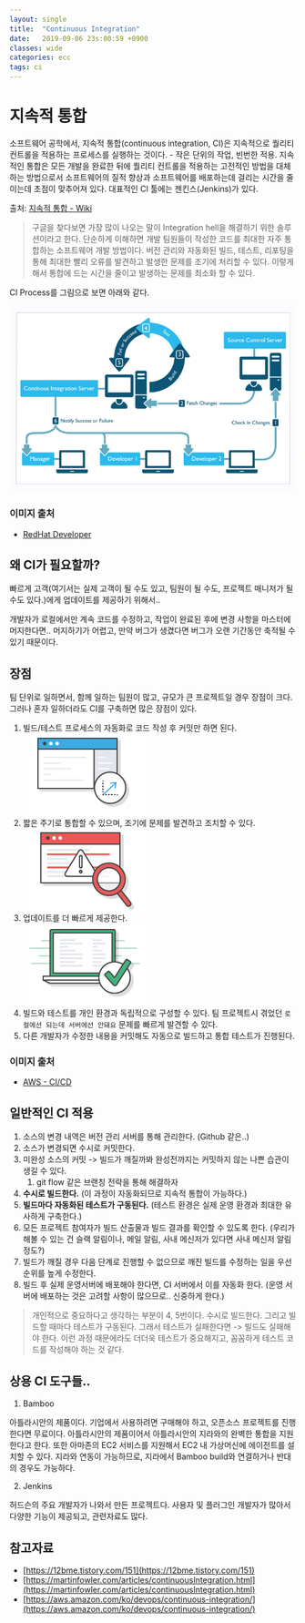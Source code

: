 ```yaml
---
layout: single
title:  "Continuous Integration"
date:   2019-09-06 23s:00:59 +0900
classes: wide
categories: ecc
tags: ci
---
```


# 지속적 통합

소프트웨어 공학에서, 지속적 통합(continuous integration, CI)은 지속적으로 퀄리티 컨트롤을 적용하는 프로세스를 실행하는 것이다. - 작은 단위의 작업, 빈번한 적용. 지속적인 통합은 모든 개발을 완료한 뒤에 퀄리티 컨트롤을 적용하는 고전적인 방법을 대체하는 방법으로서 소프트웨어의 질적 향상과 소프트웨어를 배포하는데 걸리는 시간을 줄이는데 초점이 맞추어져 있다. 대표적인 CI 툴에는 젠킨스(Jenkins)가 있다.

출처: [지속적 통합 - Wiki](https://ko.wikipedia.org/wiki/%EC%A7%80%EC%86%8D%EC%A0%81_%ED%86%B5%ED%95%A9)

> 구글을 찾다보면 가장 많이 나오는 말이 Integration hell을 해결하기 위한 솔루션이라고 한다.
> 단순하게 이해하면 개발 팀원들이 작성한 코드를 최대한 자주 통합하는 소프트웨어 개발 방법이다. 버전 관리와 자동화된 빌드, 테스트, 리포팅을 통해 최대한 빨리 오류를 발견하고 발생한 문제를 조기에 처리할 수 있다. 이렇게 해서 통합에 드는 시간을 줄이고 발생하는 문제를 최소화 할 수 있다.

CI Process를 그림으로 보면 아래와 같다.

![CI Process](/assets/img/ci/process.png)

### 이미지 출처
- [RedHat Developer](https://developers.redhat.com/blog/2017/09/06/continuous-integration-a-typical-process/)


## 왜 CI가 필요할까?
빠르게 고객(여기서는 실제 고객이 될 수도 있고, 팀원이 될 수도, 프로젝트 매니저가 될 수도 있다.)에게 업데이트를 제공하기 위해서..

개발자가 로컬에서만 계속 코드를 수정하고, 작업이 완료된 후에 변경 사항을 마스터에 머지한다면.. 머지하기가 어렵고, 만약 버그가 생겼다면 버그가 오랜 기간동안 축적될 수 있기 때문이다.

## 장점
팀 단위로 일하면서, 함께 일하는 팀원이 많고, 규모가 큰 프로젝트일 경우 장점이 크다. 그러나 혼자 일하더라도 CI를 구축하면 많은 장점이 있다.

1. 빌드/테스트 프로세스의 자동화로 코드 작성 후 커밋만 하면 된다. <br> ![improve-productivity](/assets/img/ci/improve-productivity.png)
2. 짧은 주기로 통합할 수 있으며, 조기에 문제를 발견하고 조치할 수 있다. <br> ![find-bug](/assets/img/ci/CICD_find-bugs.png)
3. 업데이트를 더 빠르게 제공한다. <br> ![update](/assets/img/ci/CICD_deliver-updates.png)
4. 빌드와 테스트를 개인 환경과 독립적으로 구성할 수 있다. 팀 프로젝트시 겪었던 `로컬에선 되는데 서버에선 안돼요` 문제를 빠르게 발견할 수 있다.
5. 다른 개발자가 수정한 내용을 커밋해도 자동으로 빌드하고 통합 테스트가 진행된다.

### 이미지 출처
- [AWS - CI/CD](https://aws.amazon.com/ko/devops/continuous-integration/)

## 일반적인 CI 적용

1. 소스의 변경 내역은 버전 관리 서버를 통해 관리한다. (Github 같은..)
2. 소스가 변경되면 수시로 커밋한다.
3. 미완성 소스의 커밋 -> 빌드가 깨질까봐 완성전까지는 커밋하지 않는 나쁜 습관이 생길 수 있다.
   1. git flow 같은 브랜칭 전략을 통해 해결하자
4. **수시로 빌드한다.** (이 과정이 자동화되므로 지속적 통합이 가능하다.)
5. **빌드마다 자동화된 테스트가 구동된다.** (테스트 환경은 실제 운영 환경과 최대한 유사하게 구축한다.)
6. 모든 프로젝트 참여자가 빌드 산출물과 빌드 결과를 확인할 수 있도록 한다. (우리가 해볼 수 있는 건 슬랙 알림이나, 메일 알림, 사내 메신저가 있다면 사내 메신저 알림 정도?)
7. 빌드가 깨질 경우 다음 단계로 진행할 수 없으므로 깨진 빌드를 수정하는 일을 우선순위를 높게 수정한다.
8. 빌드 후 실제 운영서버에 배포해야 한다면, CI 서버에서 이를 자동화 한다. (운영 서버에 배포하는 것은 고려할 사항이 많으므로.. 신중하게 한다.)

> 개인적으로 중요하다고 생각하는 부분이 4, 5번이다. 수시로 빌드한다. 그리고 빌드할 때마다 테스트가 구동된다. 그래서 테스트가 실패한다면 -> 빌드도 실패해야 한다.
이런 과정 때문에라도 더더욱 테스트가 중요해지고, 꼼꼼하게 테스트 코드를 작성해야 하는 것 같다.

## 상용 CI 도구들..

1. Bamboo

아틀라시안의 제품이다. 기업에서 사용하려면 구매해야 하고, 오픈소스 프로젝트를 진행한다면 무료이다. 아틀라시안의 제품이어서 아틀라시안의 지라와의 완벽한 통합을 지원한다고 한다. 또한 아마존의 EC2 서비스를 지원해서 EC2 내 가상머신에 에이전트를 설치할 수 있다. 지라와 연동이 가능하므로, 지라에서 Bamboo build와 연결하거나 반대의 경우도 가능하다.

2. Jenkins

허드슨의 주요  개발자가 나와서 만든 프로젝트다. 사용자 및 플러그인 개발자가 많아서 다양한 기능이 제공되고, 관련자료도 많다. 


## 참고자료 
- [https://12bme.tistory.com/151](https://12bme.tistory.com/151)
- [https://martinfowler.com/articles/continuousIntegration.html](https://martinfowler.com/articles/continuousIntegration.html)
- [https://aws.amazon.com/ko/devops/continuous-integration/](https://aws.amazon.com/ko/devops/continuous-integration/)